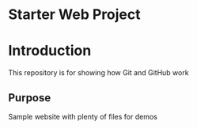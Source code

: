 # Starter Web Project

# Introduction 
This repository is for showing how Git and GitHub work

## Purpose

Sample website with plenty of files for demos